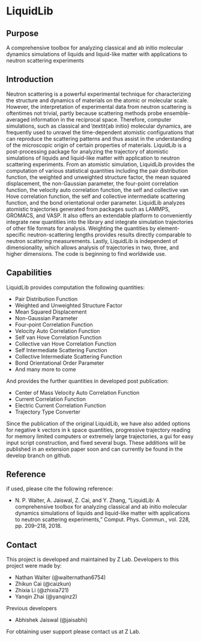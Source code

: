 # LiquidLib

## Purpose
A comprehensive toolbox for analyzing classical and ab initio molecular dynamics simulations of liquids and liquid-like matter with applications to neutron scattering experiments

## Introduction
Neutron scattering is a powerful experimental technique for characterizing the structure and dynamics of materials on the atomic or molecular scale. However, the interpretation of experimental data from neutron scattering is oftentimes not trivial, partly because scattering methods probe ensemble-averaged information in the reciprocal space. Therefore, computer simulations, such as classical and \textit{ab initio} molecular dynamics, are frequently used to unravel the time-dependent atomistic configurations that can reproduce the scattering patterns and thus assist in the understanding of the microscopic origin of certain properties of materials. LiquidLib is a post-processing package for analyzing the trajectory of atomistic simulations of liquids and liquid-like matter with application to neutron scattering experiments. From an atomistic simulation, LiquidLib provides the computation of various statistical quantities including the pair distribution function, the weighted and unweighted structure factor, the mean squared displacement, the non-Gaussian parameter, the four-point correlation function, the velocity auto correlation function, the self and collective van Hove correlation function, the self and collective intermediate scattering function, and the bond orientational order parameter. LiquidLib analyzes atomistic trajectories generated from packages such as LAMMPS, GROMACS, and VASP. It also offers an extendable platform to conveniently integrate new quantities into the library and integrate simulation trajectories of other file formats for analysis. Weighting the quantities by element-specific neutron-scattering lengths provides results directly comparable to neutron scattering measurements. Lastly, LiquidLib is independent of dimensionality, which allows analysis of trajectories in two, three, and higher dimensions. The code is beginning to find worldwide use.

## Capabilities
LiquidLib provides computation the following quantities:

* Pair Distribution Function
* Weighted and Unweighted Structure Factor
* Mean Squared Displacement
* Non-Gaussian Parameter
* Four-point Correlation Function
* Velocity Auto Correlation Function
* Self van Hove Correlation Function
* Collective van Hove Correlation Function
* Self Intermediate Scattering Function
* Collective Intermediate Scattering Function
* Bond Orientational Order Parameter
* And many more to come

And provides the further quantities in developed post publication:

* Center of Mass Velocity Auto Correlation Function
* Current Correlation Function
* Electric Current Correlation Function
* Trajectory Type Converter

Since the publication of the original LiquidLib, we have also added options for negative k vectors in k space quantities, progressive trajectory reading for memory limited computers or extremely large trajectories, a gui for easy input script construction, and fixed several bugs. These additions will be published in an extension paper soon and can currently be found in the develop branch on github.

## Reference
if used, please cite the following reference:

* N. P. Walter, A. Jaiswal, Z. Cai, and Y. Zhang, “LiquidLib: A comprehensive toolbox for analyzing classical and ab initio molecular dynamics simulations of liquids and liquid-like matter with applications to neutron scattering experiments,” Comput. Phys. Commun., vol. 228, pp. 209–218, 2018.

## Contact
This project is developed and maintained by Z Lab. Developers to this project were made by:

* Nathan Walter (@walternathan6754)
* Zhikun Cai (@caizkun)
* Zhixia Li (@zhixia721)
* Yanqin Zhai (@yanqinz2)

Previous developers
* Abhishek Jaiswal (@jaisabhi)

For obtaining user support please contact us at Z Lab.
